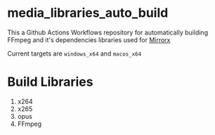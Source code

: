 # media_libraries_auto_build
This a Github Actions Workflows repository for automatically building FFmpeg and it's dependencies libraries used for [Mirrorx](https://github.com/MirrorX-Desktop/MirrorX)

Current targets are `windows_x64` and `macos_x64`

# Build Libraries
1. x264
2. x265
3. opus
4. FFmpeg
